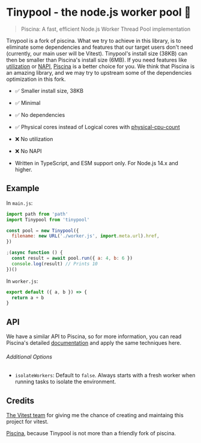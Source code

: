 # Tinypool - the node.js worker pool 🧵

> Piscina: A fast, efficient Node.js Worker Thread Pool implementation

Tinypool is a fork of piscina. What we try to achieve in this library, is to eliminate some dependencies and features that our target users don't need (currently, our main user will be Vitest). Tinypool's install size (38KB) can then be smaller than Piscina's install size (6MB). If you need features like [utilization](https://github.com/piscinajs/piscina#property-utilization-readonly) or [NAPI](https://github.com/piscinajs/piscina#thread-priority-on-linux-systems), [Piscina](https://github.com/piscinajs/piscina) is a better choice for you. We think that Piscina is an amazing library, and we may try to upstream some of the dependencies optimization in this fork.

- ✅ Smaller install size, 38KB
- ✅ Minimal
- ✅ No dependencies
- ✅ Physical cores instead of Logical cores with [physical-cpu-count](https://www.npmjs.com/package/physical-cpu-count)
- ❌ No utilization
- ❌ No NAPI

- Written in TypeScript, and ESM support only. For Node.js 14.x and higher.

## Example

In `main.js`:

```js
import path from 'path'
import Tinypool from 'tinypool'

const pool = new Tinypool({
  filename: new URL('./worker.js', import.meta.url).href,
})

;(async function () {
  const result = await pool.run({ a: 4, b: 6 })
  console.log(result) // Prints 10
})()
```

In `worker.js`:

```js
export default ({ a, b }) => {
  return a + b
}
```

## API

We have a similar API to Piscina, so for more information, you can read Piscina's detailed [documentation](https://github.com/piscinajs/piscina#piscina---the-nodejs-worker-pool) and apply the same techniques here.

###### Additional Options

- `isolateWorkers`: Default to `false`. Always starts with a fresh worker when running tasks to isolate the environment.

## Credits

[The Vitest team](https://vitest.dev/) for giving me the chance of creating and maintaing this project for vitest.

[Piscina](https://github.com/piscinajs/piscina), because Tinypool is not more than a friendly fork of piscina.
